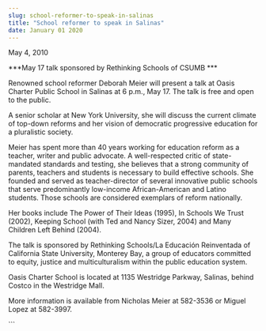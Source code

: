 ```yaml
---
slug: school-reformer-to-speak-in-salinas
title: "School reformer to speak in Salinas"
date: January 01 2020
---
```


 
<p>May 4, 2010</p>
<p>***May 17 talk sponsored by Rethinking Schools of CSUMB ***</p>
<p>
  Renowned school reformer Deborah Meier will present a talk at Oasis Charter
  Public School in Salinas at 6 p.m., May 17. The talk is free and open to the
  public.
</p>
<p>
  A senior scholar at New York University, she will discuss the current climate
  of top-down reforms and her vision of democratic progressive education for a
  pluralistic society.
</p>
<p>
  Meier has spent more than 40 years working for education reform as a teacher,
  writer and public advocate. A well-respected critic of state-mandated
  standards and testing, she believes that a strong community of parents,
  teachers and students is necessary to build effective schools. She founded and
  served as teacher-director of several innovative public schools that serve
  predominantly low-income African-American and Latino students. Those schools
  are considered exemplars of reform nationally.
</p>
<p>
  Her books include The Power of Their Ideas (1995), In Schools We Trust (2002),
  Keeping School (with Ted and Nancy Sizer, 2004) and Many Children Left Behind
  (2004).
</p>
<p>
  The talk is sponsored by Rethinking Schools/La Educación Reinventada of
  California State University, Monterey Bay, a group of educators committed to
  equity, justice and multiculturalism within the public education system.
</p>
<p>
  Oasis Charter School is located at 1135 Westridge Parkway, Salinas, behind
  Costco in the Westridge Mall.
</p>
<p>
  More information is available from Nicholas Meier at 582-3536 or Miguel Lopez
  at 582-3997.
</p>
<p><em> </em></p>
```
